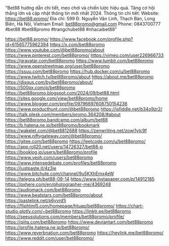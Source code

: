 "Bet88 hướng dẫn chi tiết, mẹo chơi và chiến lược hiệu quả. Tăng cơ hội thắng lớn và cập nhật thông tin mới nhất 2024.
Thông tin chi tiết:
Website: https://bet88.promo/
Địa chỉ: 599 Đ. Nguyễn Văn Linh, Thạch Bàn, Long Biên, Hà Nội, Vietnam
Email: bet88promo@gmail.com
Phone: 0843700777
#bet88 #bet88promo #trangchubet88 #nhacaibet88"

https://bet88.promo/
https://www.facebook.com/profile.php?id=61565775962394
https://x.com/bet88promo
https://www.youtube.com/@bet88promo/about
https://www.pinterest.com/bet88promo/
https://vimeo.com/user226966733
https://gravatar.com/bet88promo
https://www.tumblr.com/bet88promo
https://www.openstreetmap.org/user/bet88promo
https://issuu.com/bet88promo
https://hub.docker.com/u/bet88promo
https://www.twitch.tv/bet88promo/about
https://about.me/bet88promo
https://disqus.com/by/bet88promo/about/
https://500px.com/p/bet88promo
https://bet88promo.blogspot.com/2024/09/bet88.html
https://sites.google.com/view/bet88promo/home
https://www.blogger.com/profile/09796697608750154236
https://www.producthunt.com/@bet88promo
https://jsfiddle.net/b34o9zr2/
https://talk.plesk.com/members/promo.364208/#about
https://bet88promo.bandcamp.com/album/bet88
https://b.hatena.ne.jp/bet88promo/bookmark
https://wakelet.com/@bet8812688
https://zenwriting.net/zowi1ylc9f
https://www.niftygateway.com/@bet88promo/
https://gitee.com/bet88promo
https://leetcode.com/u/bet88promo/
https://app.roll20.net/users/14726327/bet88-p
https://booklog.jp/users/bet88promo/profile
https://www.veoh.com/users/bet88promo
https://www.intensedebate.com/profiles/bet88promo
https://justpaste.it/4z3ie
https://www.bitchute.com/channel/9u5KXhEmx4eW
https://telegra.ph/bet88-09-14
https://www.instapaper.com/p/14912185
https://pxhere.com/en/photographer-me/4369248
https://audiomack.com/bet88promo
https://www.beatstars.com/bet88promo/about
https://pastelink.net/p6yvrd1i
https://fliphtml5.com/homepage/htuap/bet88promo/
https://chart-studio.plotly.com/~bet88promo
https://linktr.ee/bet88promo
https://seeusolutions.com/members/bet88promo/profile/
https://qiita.com/bet88promo
https://www.deviantart.com/bet88promo
https://profile.hatena.ne.jp/bet88promo/
https://www.reverbnation.com/bet88promo
https://heylink.me/bet88promo/
https://www.reddit.com/user/bet88promo/